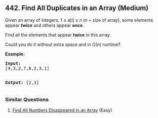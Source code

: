 <!--|This file generated by command(leetcode description); DO NOT EDIT.    |-->
<!--+----------------------------------------------------------------------+-->
<!--|@author    Openset <openset.wang@gmail.com>                           |-->
<!--|@link      https://github.com/openset                                 |-->
<!--|@home      https://github.com/openset/leetcode                        |-->
<!--+----------------------------------------------------------------------+-->

## 442. Find All Duplicates in an Array (Medium)

<p>Given an array of integers, 1 &le; a[i] &le; <i>n</i> (<i>n</i> = size of array), some elements appear <b>twice</b> and others appear <b>once</b>.</p>

<p>Find all the elements that appear <b>twice</b> in this array.</p>

<p>Could you do it without extra space and in O(<i>n</i>) runtime?</p>
</p>
<p><b>Example:</b><br/>
<pre>
<b>Input:</b>
[4,3,2,7,8,2,3,1]

<b>Output:</b>
[2,3]
</pre>

### Similar Questions
  1. [Find All Numbers Disappeared in an Array](https://github.com/openset/leetcode/tree/master/problems/find-all-numbers-disappeared-in-an-array) (Easy)

